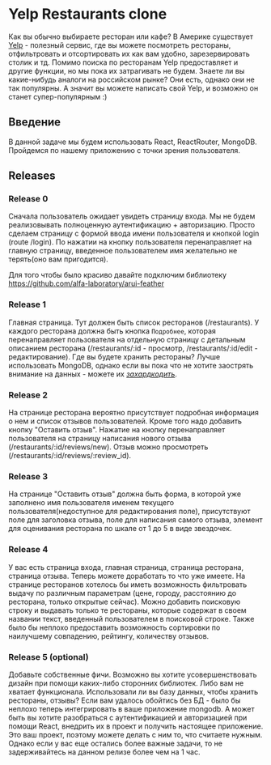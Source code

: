 # Yelp Restaurants clone

Как вы обычно выбираете ресторан или кафе? В Америке существует [Yelp](https://www.yelp.com/search?cflt=restaurants&find_loc=San+Francisco%2C+CA) - полезный сервис, где вы можете посмотреть рестораны, отфильтровать и отсортировать их как вам удобно, зарезервировать столик и тд. Помимо поиска по ресторанам Yelp предоставляет и другие функции, но мы пока их затрагивать не будем. Знаете ли вы какие-нибудь аналоги на российском рынке? Они есть, однако они не так популярны. А значит вы можете написать свой Yelp, и возможно он станет супер-популярным :)

## Введение
В данной задаче мы будем использовать React, ReactRouter, MongoDB. Пройдемся по нашему приложению с точки зрения пользователя.


## Releases

### Release 0
Сначала пользователь ожидает увидеть страницу входа. Мы не будем реализовывать полноценную аутентификацию + авторизацию. Просто сделаем страницу с формой ввода имени пользователя и кнопкой login (route /login). По нажатии на кнопку пользователя перенаправляет на главную страницу, введенное пользователем имя желательно не терять(оно вам пригодится). 

Для того чтобы было красиво давайте подключим библиотеку https://github.com/alfa-laboratory/arui-feather

### Release 1
Главная страница. Тут должен быть список ресторанов (/restaurants). У каждого ресторана должна быть кнопка `Подробнее`, которая перенаправляет пользователя на отдельную страницу с детальным описанием ресторана (/restaurants/:id - просмотр, /restaurants/:id/edit - редактирование). Где вы будете хранить рестораны? Лучше использовать MongoDB, однако если вы пока что не хотите заострять внимание на данных - можете их [*захардкодить*](https://en.wikipedia.org/wiki/Hard_coding).

### Release 2
На странице ресторана вероятно присутствует подробная информация о нем и список отзывов пользователей. Кроме того надо добавить кнопку "Оставить отзыв". Нажатие на кнопку перенаправляет пользователя на страницу написания нового отзыва (/restaurants/:id/reviews/new). Отзыв можно просмотреть (/restaurants/:id/reviews/:review_id).

### Release 3
На странице "Оставить отзыв" должна быть форма, в которой уже заполнено имя пользователя именем текущего пользователя(недоступное для редактирования поле), присутствуют поле для заголовка отзыва, поле для написания самого отзыва, элемент для оценивания ресторана по шкале от 1 до 5 в виде звездочек.

### Release 4
У вас есть страница входа, главная страница, страница ресторана, страница отзыва. Теперь можете доработать то что уже имеете. На странице ресторанов хотелось бы иметь возможность фильтровать выдачу по различным параметрам (цене, городу, расстоянию до ресторана, только открытые сейчас). Можно добавить поисковую строку и выдавать только те рестораны, которые содержат в своем названии текст, введенный пользователем в поисковой строке. Также было бы неплохо предоставить возможность сортировки по наилучшему совпадению, рейтингу, количеству отзывов.

### Release 5 (optional)
Добавьте собственные фичи. Возможно вы хотите усовершенствовать дизайн при помощи каких-либо сторонних библиотек. Либо вам не хватает функционала. Использовали ли вы базу данных, чтобы хранить рестораны, отзывы? Если вам удалось обойтись без БД - было бы неплохо теперь интегрировать в ваше приложение mongodb. А может быть вы хотите разобраться с аутентификацией и авторизацией при помощи React, внедрить их в проект и получить настоящее приложение. Это ваш проект, поэтому можете делать с ним то, что считаете нужным. Однако если у вас еще остались более важные задачи, то не задерживайтесь на данном релизе более чем на 1 час.
